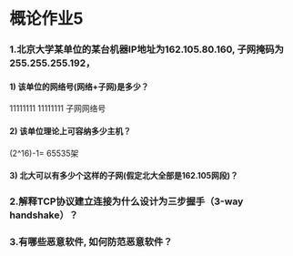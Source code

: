 # 概论作业5

### 1.北京大学某单位的某台机器IP地址为162.105.80.160, 子网掩码为255.255.255.192，

#### 1) 该单位的网络号(网络+子网)是多少？
11111111 11111111 子网网络号

#### 2) 该单位理论上可容纳多少主机？
(2^16)-1= 65535架

#### 3) 北大可以有多少个这样的子网(假定北大全部是162.105网段)？


### 2.解释TCP协议建立连接为什么设计为三步握手（3-way handshake）？


### 3.有哪些恶意软件, 如何防范恶意软件？
